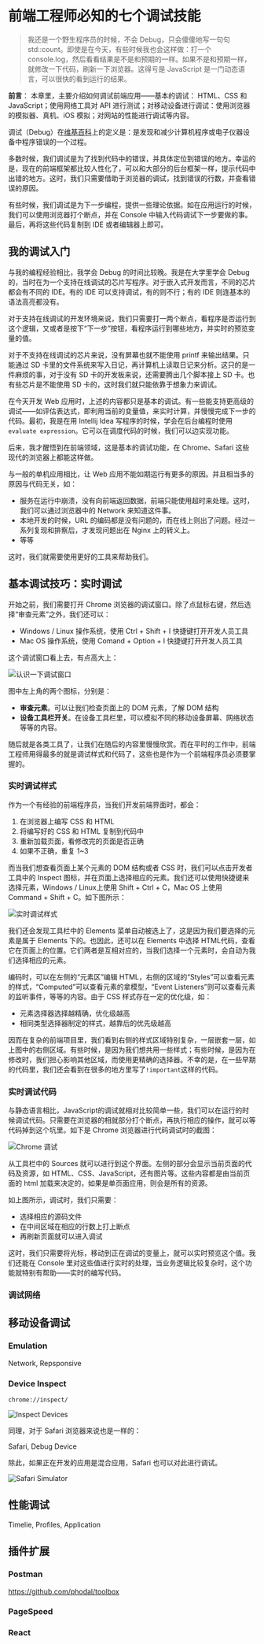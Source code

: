 前端工程师必知的七个调试技能
===

> 我还是一个野生程序员的时候，不会 Debug，只会傻傻地写一句句 std::count。即使是在今天，有些时候我也会这样做：打一个 console.log，然后看看结果是不是和预期的一样。如果不是和预期一样，就修改一下代码，刷新一下浏览器。这得亏是 JavaScript 是一门动态语言，可以很快的看到运行的结果。

**前言**： 本章里，主要介绍如何调试前端应用——基本的调试： HTML、CSS 和 JavaScript；使用网络工具对 API 进行测试；对移动设备进行调试：使用浏览器的模拟器、真机、iOS 模拟；对网站的性能进行调试等内容。

调试（Debug）在[维基百科](https://zh.wikipedia.org/wiki/%E8%B0%83%E8%AF%95)上的定义是：是发现和减少计算机程序或电子仪器设备中程序错误的一个过程。

多数时候，我们调试是为了找到代码中的错误，并具体定位到错误的地方。幸运的是，现在的前端框架都比较人性化了，可以和大部分的后台框架一样，提示代码中出错的地方。这时，我们只需要借助于浏览器的调试，找到错误的行数，并查看错误的原因。

有些时候，我们调试是为下一步编程，提供一些理论依据。如在应用运行的时候，我们可以使用浏览器打个断点，并在 Console 中输入代码调试下一步要做的事。最后，再将这些代码复制到 IDE 或者编辑器上即可。

我的调试入门
---

与我的编程经验相比，我学会 Debug 的时间比较晚。我是在大学里学会 Debug 的，当时在为一个支持在线调试的芯片写程序。对于嵌入式开发而言，不同的芯片都会有不同的 IDE。有的 IDE 可以支持调试，有的则不行；有的 IDE 则连基本的语法高亮都没有。

对于支持在线调试的开发环境来说，我们只需要打一两个断点，看程序是否运行到这个逻辑，又或者是按下“下一步”按钮，看程序运行到哪些地方，并实时的预览变量的值。

对于不支持在线调试的芯片来说，没有屏幕也就不能使用 printf 来输出结果。只能通过 SD 卡里的文件系统来写入日记，再计算机上读取日记来分析。这只的是一件麻烦的事，对于没有 SD 卡的开发板来说，还需要腾出几个脚本接上 SD 卡。也有些芯片是不能使用 SD 卡的，这时我们就只能依靠于想象力来调试。

在今天开发 Web 应用时，上述的内容都只是基本的调试。有一些能支持更高级的调试——如评估表达式，即利用当前的变量值，来实时计算，并慢慢完成下一步的代码。最初，我是在用 Intellij Idea 写程序的时候，学会在后台编程时使用 ``evaluate expression``。它可以在调度代码的时候，我们可以边实现功能。

后来，我才醒悟到在前端领域，这是基本的调试功能，在 Chrome、Safari 这些现代的浏览器上都能这样做。

与一般的单机应用相比，让 Web 应用不能如期运行有更多的原因。并且相当多的原因与代码无关，如：

 - 服务在运行中崩溃，没有向前端返回数据，前端只能使用超时来处理。这时，我们可以通过浏览器中的 Network 来知道这件事。
 - 本地开发的时候，URL 的编码都是没有问题的，而在线上则出了问题。经过一系列复现和排察后，才发现问题出在 Nginx 上的转义上。
 - 等等

这时，我们就需要使用更好的工具来帮助我们。

基本调试技巧：实时调试
---

开始之前，我们需要打开 Chrome 浏览器的调试窗口。除了点鼠标右键，然后选择“审查元素”之外，我们还可以：

 - Windows / Linux 操作系统，使用 Ctrl + Shift + I 快捷键打开开发人员工具
 - Mac OS 操作系统，使用 Comand + Option + I  快捷键打开开发人员工具

这个调试窗口看上去，有点高大上：

![认识一下调试窗口](../images/basic-inspect.png)

图中左上角的两个图标，分别是：

 - **审查元素**。可以让我们检查页面上的 DOM 元素，了解 DOM 结构
 - **设备工具栏开关**。在设备工具栏里，可以模拟不同的移动设备屏幕、网络状态等等的内容。

随后就是各类工具了，让我们在随后的内容里慢慢欣赏。而在平时的工作中，前端工程师用得最多的就是调试样式和代码了，这些也是作为一个前端程序员必须要掌握的。

### 实时调试样式

作为一个有经验的前端程序员，当我们开发前端界面时，都会：

 1. 在浏览器上编写 CSS 和 HTML
 2. 将编写好的 CSS 和 HTML 复制到代码中
 3. 重新加载页面，看修改完的页面是否正确
 4. 如果不正确，重复 1~3

而当我们想查看页面上某个元素的 DOM 结构或者 CSS 时，我们可以点击开发者工具中的 Inspect 图标，并在页面上选择相应的元素。我们还可以使用快捷键来选择元素，Windows / Linux上使用 Shift + Ctrl + C，Mac OS 上使用 Command + Shift + C。如下图所示：

![实时调试样式](../images/inspect-styles.jpg)

我们还会发现工具栏中的 Elements 菜单自动被选上了，这是因为我们要选择的元素是属于 Elements 下的。也因此，还可以在 Elements 中选择 HTML代码，查看它在页面上的位置。它们两者是互相对应的，当我们选择一个元素时，会自动为我们选择相应的元素。

编码时，可以在左侧的“元素区”编辑 HTML，右侧的区域的“Styles”可以查看元素的样式，“Computed”可以查看元素的拿模型，“Event Listeners”则可以查看元素的监听事件，等等的内容。由于 CSS 样式存在一定的优化级，如：

 - 元素选择器选择越精确，优化级越高
 - 相同类型选择器制定的样式，越靠后的优先级越高

因而在复杂的前端项目里，我们看到右侧的样式区域特别复杂，一层嵌套一层，如上图中的右侧区域。有些时候，是因为我们想共用一些样式；有些时候，是因为在修改时，我们担心影响其他区域，而使用更精确的选择器。不幸的是，在一些早期的代码里，我们还会看到在很多的地方里写了``!important``这样的代码。

### 实时调试代码

与静态语言相比，JavaScript的调试就相对比较简单一些，我们可以在运行的时候调试代码。只需要在浏览器的相就部分打个断点，再执行相应的操作，就可以等代码掉到这个坑里。如下是 Chrome 浏览器进行代码调试时的截图：

![Chrome 调试](../images/realtime-debug.png)

从工具栏中的 Sources 就可以进行到这个界面。左侧的部分会显示当前页面的代码及资源，如 HTML、CSS、JavaScript，还有图片等。这些内容都是由当前页面的 html 加载来决定的，如果是单页面应用，则会是所有的资源。

如上图所示，调试时，我们只需要：

 - 选择相应的源码文件
 - 在中间区域在相应的行数上打上断点
 - 再刷新页面就可以进入调试

这时，我们只需要将光标，移动到正在调试的变量上，就可以实时预览这个值。我们还能在 Console 里对这些值进行实时的处理，当业务逻辑比较复杂时，这个功能就特别有帮助——实时的编写代码。

### 调试网络



移动设备调试
---

### Emulation

Network, Repsponsive

### Device Inspect

``chrome://inspect/``

![Inspect Devices](../images/inspect-devices.jpg)

同理，对于 Safari 浏览器来说也是一样的：

Safari, Debug Device

除此，如果正在开发的应用是混合应用，Safari 也可以对此进行调试。

![Safari Simulator](../images/safari-hybird.jpg)

性能调试
---

Timelie, Profiles, Application

插件扩展
---

### Postman

https://github.com/phodal/toolbox

### PageSpeed

### React


